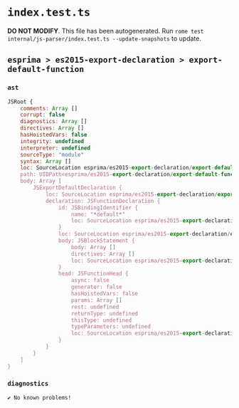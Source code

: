 # `index.test.ts`

**DO NOT MODIFY**. This file has been autogenerated. Run `rome test internal/js-parser/index.test.ts --update-snapshots` to update.

## `esprima > es2015-export-declaration > export-default-function`

### `ast`

```javascript
JSRoot {
	comments: Array []
	corrupt: false
	diagnostics: Array []
	directives: Array []
	hasHoistedVars: false
	integrity: undefined
	interpreter: undefined
	sourceType: "module"
	syntax: Array []
	loc: SourceLocation esprima/es2015-export-declaration/export-default-function/input.js 1:0-2:0
	path: UIDPath<esprima/es2015-export-declaration/export-default-function/input.js>
	body: Array [
		JSExportDefaultDeclaration {
			loc: SourceLocation esprima/es2015-export-declaration/export-default-function/input.js 1:0-1:29
			declaration: JSFunctionDeclaration {
				id: JSBindingIdentifier {
					name: "*default*"
					loc: SourceLocation esprima/es2015-export-declaration/export-default-function/input.js 1:15-1:29
				}
				loc: SourceLocation esprima/es2015-export-declaration/export-default-function/input.js 1:15-1:29
				body: JSBlockStatement {
					body: Array []
					directives: Array []
					loc: SourceLocation esprima/es2015-export-declaration/export-default-function/input.js 1:27-1:29
				}
				head: JSFunctionHead {
					async: false
					generator: false
					hasHoistedVars: false
					params: Array []
					rest: undefined
					returnType: undefined
					thisType: undefined
					typeParameters: undefined
					loc: SourceLocation esprima/es2015-export-declaration/export-default-function/input.js 1:24-1:26
				}
			}
		}
	]
}
```

### `diagnostics`

```
✔ No known problems!

```

